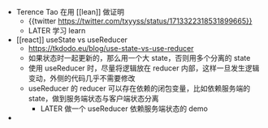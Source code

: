 - Terence Tao 在用 [[lean]] 做证明
	- {{twitter https://twitter.com/txyyss/status/1713322318531899665}}
	- LATER 学习 learn
- [[react]] useState vs useReducer
	- https://tkdodo.eu/blog/use-state-vs-use-reducer
	- 如果状态时一起更新的，那么用一个大 state，否则用多个分离的 state
	- 使用 useReducer 时，尽量将逻辑放在 reducer 内部，这样一旦发生逻辑变动，外侧的代码几乎不需要修改
	- useReducer 的 reducer 可以存在依赖的闭包变量，比如依赖服务端的 state，做到服务端状态与客户端状态分离
		- LATER 做一个 useReducer 依赖服务端状态的 demo
-
